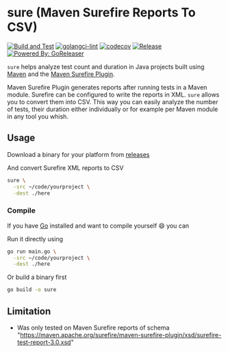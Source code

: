 # sure (Maven Surefire Reports To CSV)

[![Build and Test](https://github.com/teleivo/maven-surefire-reports-to-csv/actions/workflows/build_test.yml/badge.svg)](https://github.com/teleivo/maven-surefire-reports-to-csv/actions/workflows/build_test.yml)
[![golangci-lint](https://github.com/teleivo/maven-surefire-reports-to-csv/actions/workflows/golangci-lint.yml/badge.svg)](https://github.com/teleivo/maven-surefire-reports-to-csv/actions/workflows/golangci-lint.yml)
[![codecov](https://codecov.io/gh/teleivo/maven-surefire-reports-to-csv/branch/main/graph/badge.svg?token=1VFP7UVS4Z)](https://codecov.io/gh/teleivo/maven-surefire-reports-to-csv)
[![Release](https://img.shields.io/github/release/teleivo/maven-surefire-reports-to-csv.svg)](https://github.com/teleivo/maven-surefire-reports-to-csv/releases/latest)
[![Powered By: GoReleaser](https://img.shields.io/badge/powered%20by-goreleaser-green.svg)](https://github.com/goreleaser)

`sure` helps analyze test count and duration in Java projects built using
[Maven](https://maven.apache.org/) and the
[Maven Surefire Plugin](https://maven.apache.org/surefire/maven-surefire-plugin/).

Maven Surefire Plugin generates reports after running tests in a Maven module.
Surefire can be configured to write the reports in XML. `sure` allows you
to convert them into CSV. This way you can easily analyze the number of tests,
their duration either individually or for example per Maven module in any tool
you whish.

## Usage

Download a binary for your platform from
[releases](https://github.com/teleivo/maven-surefire-reports-to-csv/releases)

And convert Surefire XML reports to CSV

```sh
sure \
  -src ~/code/yourproject \
  -dest ./here
```

### Compile

If you have [Go](https://golang.org/) installed and want to compile yourself
:smile: you can

Run it directly using

```sh
go run main.go \
  -src ~/code/yourproject \
  -dest ./here
```

Or build a binary first

```sh
go build -o sure
```

## Limitation

* Was only tested on Maven Surefire reports of schema
  "https://maven.apache.org/surefire/maven-surefire-plugin/xsd/surefire-test-report-3.0.xsd"
